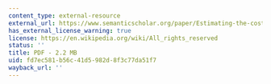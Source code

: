 ```yaml
---
content_type: external-resource
external_url: https://www.semanticscholar.org/paper/Estimating-the-cost-of-environmental-degradation-%3A-Bolt-Ruta/74de8a6030aea3ef75b3e785eec5ea78d676b291
has_external_license_warning: true
license: https://en.wikipedia.org/wiki/All_rights_reserved
status: ''
title: PDF - 2.2 MB
uid: fd7ec581-b56c-41d5-982d-8f3c77da51f7
wayback_url: ''
---
```

